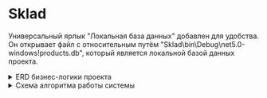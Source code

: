 # Sklad

Универсальный ярлык "Локальная база данных" добавлен для удобства. Он открывает файл с относительным путём "Sklad\bin\Debug\net5.0-windows\!products.db", который является локальной базой данных проекта.

<details>
<summary>ERD бизнес-логики проекта</summary>
  
[![ERD][1]][1]
  
[1]: https://i.imgur.com/td5IysW.png
 
</details>


<details>
<summary>Схема алгоритма работы системы</summary>
  
[![Algorithm][2]][2]
  
[2]: https://i.imgur.com/Zuf6DLi.png
 
</details>